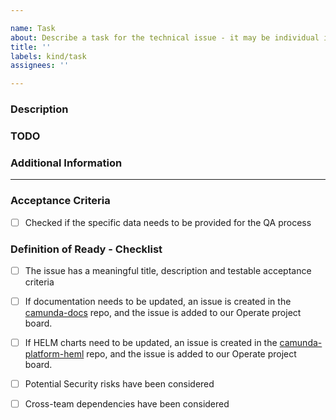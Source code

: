 ```yaml
---

name: Task
about: Describe a task for the technical issue - it may be individual issue or be connected to epic.
title: ''
labels: kind/task
assignees: ''

---
```


<!-- This type is for the technical issues - it may be individual issue or be connected to epic.-->

### Description

<!-- Please, describe the task to be worked at -->

### TODO

<!-- [Optional] add the TODOs in here -->

### Additional Information

<!-- [Optional] add the TODOs in here
e.g. where the task is coming from (Stackdriver errors, Slack question etc.)
Dependency, affected components, priority -->

---------------------------------------------------------------------------------------------

<!-- As the creator of the issue, you don't have to fill anything below this line, but the assignee will take care of this as part of Backlog grooming. -->

### Acceptance Criteria

<!-- [Mandatory field] The assignee will fill the Acceptance Criteria. -->
- [ ] Checked if the specific data needs to be provided for the QA process

### Definition of Ready - Checklist

<!-- the assignee will check the DOR. -->
- [ ] The issue has a meaningful title, description and testable acceptance criteria
- [ ] If documentation needs to be updated, an issue is created in the [camunda-docs](https://github.com/camunda/camunda-docs) repo, and the issue is added to our Operate project board.
- [ ] If HELM charts need to be updated, an issue is created in the [camunda-platform-heml](https://github.com/camunda/camunda-platform-helm) repo, and the issue is added to our Operate project board.
- [ ] Potential Security risks have been considered
- [ ] Cross-team dependencies have been considered

